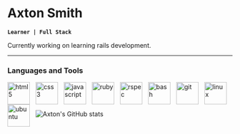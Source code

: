 # Axton Smith  

**`Learner | Full Stack`**  

 Currently working on learning rails development.  
  
---  
  
### Languages and Tools  

<img align="left" alt="html5" width="50px" style="padding-right:10px;" src="https://cdn.jsdelivr.net/gh/devicons/devicon/icons/html5/html5-original-wordmark.svg"/>  
<img align="left" alt="css3" width="50px" style="padding-right:10px;" src="https://cdn.jsdelivr.net/gh/devicons/devicon/icons/css3/css3-original-wordmark.svg"/>  
<img align="left" alt="javascript" width="50px" style="padding-right:10px;" src="https://cdn.jsdelivr.net/gh/devicons/devicon/icons/javascript/javascript-original.svg"/>  
<img align="left" alt="ruby" width="50px" style="padding-right:10px;" src="https://cdn.jsdelivr.net/gh/devicons/devicon/icons/ruby/ruby-original-wordmark.svg"/>  
<img align="left" alt="rspec" width="50px" style="padding-right:10px;" src="https://cdn.jsdelivr.net/gh/devicons/devicon/icons/rspec/rspec-original.svg"/> 
<img align="left" alt="bash" width="50px" style="padding-right:10px;" src="https://cdn.jsdelivr.net/gh/devicons/devicon/icons/bash/bash-original.svg"/>  
<img align="left" alt="git" width="50px" style="padding-right:10px;" src="https://cdn.jsdelivr.net/gh/devicons/devicon/icons/git/git-plain.svg"/>   
<img align="left" alt="linux" width="50px" style="padding-right:10px;" src="https://cdn.jsdelivr.net/gh/devicons/devicon/icons/linux/linux-original.svg"/>
<img align="left" alt="ubuntu" width="50px" style="padding-right:10px;" src="https://cdn.jsdelivr.net/gh/devicons/devicon/icons/ubuntu/ubuntu-plain-wordmark.svg"/>
<br />  
<br /> 

---
                                                                                                                                             

![Axton's GitHub stats](https://github-readme-stats.vercel.app/api?username=axtons&theme=radical&show_icons=true)  
